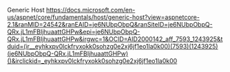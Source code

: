 ﻿Generic Host
https://docs.microsoft.com/en-us/aspnet/core/fundamentals/host/generic-host?view=aspnetcore-2.1&ranMID=24542&ranEAID=je6NUbpObpQ&ranSiteID=je6NUbpObpQ-QRx.jL1mFBIjhuaattGHPw&epi=je6NUbpObpQ-QRx.jL1mFBIjhuaattGHPw&irgwc=1&OCID=AID2000142_aff_7593_1243925&tduid=(ir__eyhkxpv0lckfryxokk0sohzg0e2xj6jf1eo1la0k00)(7593)(1243925)(je6NUbpObpQ-QRx.jL1mFBIjhuaattGHPw)()&irclickid=_eyhkxpv0lckfryxokk0sohzg0e2xj6jf1eo1la0k00